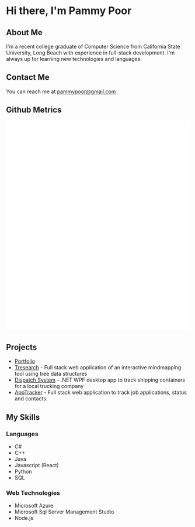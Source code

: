 # Hi there, I'm Pammy Poor
## About Me
I'm a recent college graduate of Computer Science from California State University, Long Beach with experience in full-stack development. I'm always up for learning new technologies and languages. 

## Contact Me
You can reach me at pammypoor@gmail.com

## Github Metrics
![Metrics](/github-metrics.svg)

## Projects
- [Portfolio](https://pammypoor.github.io/)
- [Tresearch](https://github.com/pammypoor/Tresearch) - Full stack web application of an interactive mindmapping tool using tree data structures
- [Dispatch System](https://github.com/pammypoor/Dispatch-System) - .NET WPF desktop app to track shipping containers for a local trucking company
- [AppTracker](https://github.com/pammypoor/AppTracker) - Full stack web application to track job applications, status and contacts.

## My Skills
### Languages
- C#
- C++
- Java
- Javascript (React)
- Python
- SQL
### Web Technologies
- Microsoft Azure
- Microsoft Sql Server Management Studio
- Node.js
